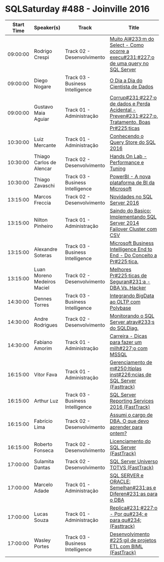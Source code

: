 # SQLSaturday #488 - Joinville 2016
Start Time|Speaker(s)|Track|Title
---|---|---|---
09:00:00|Rodrigo Crespi|Track 02 - Desenvolvimento|[Muito Al#233;m do Select - Como ocorre a execu#231;#227;o de uma query no SQL Server](42949.md)
09:00:00|Diego Nogare|Track 03 - Business Intelligence|[O Dia a Dia do Cientista de Dados](44348.md)
09:00:00|Gustavo Maia Aguiar|Track 01 - Administração|[Corrup#231;#227;o de dados e Perda Acidental - Preven#231;#227;o, Tratamento, Boas Pr#225;ticas](46214.md)
10:30:00|Luiz Mercante|Track 01 - Administração|[Conhecendo o Query Store do SQL 2016](42583.md)
10:30:00|Thiago Carlos de Alencar|Track 02 - Desenvolvimento|[Hands On Lab - Performance e Tuning](46129.md)
10:30:00|Thiago Zavaschi|Track 03 - Business Intelligence|[PowerBI - A nova plataforma de BI da Microsoft](46130.md)
13:15:00|Marcos Freccia|Track 02 - Desenvolvimento|[Novidades no SQL Server 2016](42478.md)
13:15:00|Nilton Pinheiro|Track 01 - Administração|[Saindo do Basico: Implementando SQL Server 2014 Failover Cluster com CSV](42677.md)
13:15:00|Alexandre Soteras|Track 03 - Business Intelligence|[Microsoft Business Intelligence End to End - Do Conceito a Pr#225;tica.](42688.md)
13:15:00|Luan Moreno Medeiros Maciel|Track 02 - Desenvolvimento|[Melhores Pr#225;ticas de Seguran#231;a - DBA Vs. Hacker](45584.md)
14:30:00|Dennes Torres|Track 03 - Business Intelligence|[Integrando BigData ao OLTP com Polybase](42360.md)
14:30:00|Andre Rodrigues|Track 02 - Desenvolvimento|[Monitorando o SQL Server atrav#233;s do SQLDiag.](42515.md)
14:30:00|Fabiano Amorim|Track 01 - Administração|[Carreira - Dicas para fazer um milh#227;o com MSSQL](42971.md)
16:15:00|Vitor Fava|Track 01 - Administração|[Gerenciamento de m#250;ltiplas inst#226;ncias de SQL Server (Fasttrack)](41777.md)
16:15:00|Arthur Luz|Track 03 - Business Intelligence|[SQL Server Reporting Services 2016 (FastTrack)](41801.md)
16:15:00|Fabrício Lima|Track 02 - Desenvolvimento|[Assumi o cargo de DBA. O que devo aprender para ontem?](42577.md)
16:15:00|Roberto Fonseca|Track 02 - Desenvolvimento|[Licenciamento do SQL Server (FastTrack)](46522.md)
17:00:00|Sulamita Dantas|Track 02 - Desenvolvimento|[SQL Server  Universo TOTVS (FastTrack)](41784.md)
17:00:00|Marcelo Adade|Track 01 - Administração|[SQL SERVER e ORACLE: Semelhan#231;as e Diferen#231;as para o DBA](44823.md)
17:00:00|Lucas Souza|Track 01 - Administração|[Replica#231;#227;o - Por qu#234; e para qu#234; (Fasttrack)](44853.md)
17:00:00|Wasley Portes|Track 03 - Business Intelligence|[Desenvolvimento #225;gil de projetos ETL com BIML (FastTrack)](45815.md)
